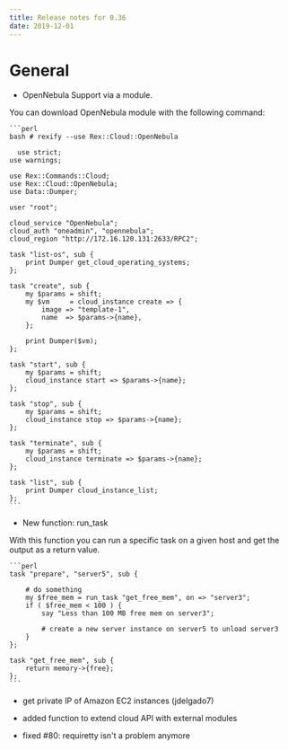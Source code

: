 ```yaml
---
title: Release notes for 0.36
date: 2019-12-01
---
```


# General

-   OpenNebula Support via a module.

You can download OpenNebula module with the following command:

    ```perl
    bash # rexify --use Rex::Cloud::OpenNebula
    
      use strict;
    use warnings;
    
    use Rex::Commands::Cloud;
    use Rex::Cloud::OpenNebula;
    use Data::Dumper;
    
    user "root";
    
    cloud_service "OpenNebula";
    cloud_auth "oneadmin", "opennebula";
    cloud_region "http://172.16.120.131:2633/RPC2";
    
    task "list-os", sub {
        print Dumper get_cloud_operating_systems;
    };
    
    task "create", sub {
        my $params = shift;
        my $vm     = cloud_instance create => {
            image => "template-1",
            name  => $params->{name},
        };
    
        print Dumper($vm);
    };
    
    task "start", sub {
        my $params = shift;
        cloud_instance start => $params->{name};
    };
    
    task "stop", sub {
        my $params = shift;
        cloud_instance stop => $params->{name};
    };
    
    task "terminate", sub {
        my $params = shift;
        cloud_instance terminate => $params->{name};
    };
    
    task "list", sub {
        print Dumper cloud_instance_list;
    };
    ```

-   New function: run\_task

With this function you can run a specific task on a given host and get the output as a return value.

    ```perl
    task "prepare", "server5", sub {
    
        # do something
        my $free_mem = run_task "get_free_mem", on => "server3";
        if ( $free_mem < 100 ) {
            say "Less than 100 MB free mem on server3";
    
            # create a new server instance on server5 to unload server3
        }
    };
    
    task "get_free_mem", sub {
        return memory->{free};
    };
    ```

-   get private IP of Amazon EC2 instances (jdelgado7)

-   added function to extend cloud API with external modules

-   fixed \#80: requiretty isn't a problem anymore


